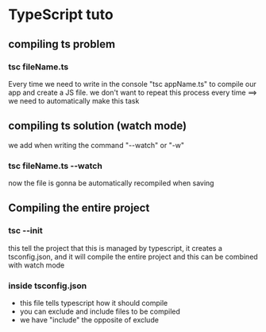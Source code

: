 # TypeScript tuto

## compiling ts problem

### tsc fileName.ts

Every time we need to write in the console "tsc appName.ts" to compile our app and create a JS file. we don't want to repeat this process every time ==> we need to automatically make this task

## compiling ts solution (watch mode)

we add when writing the command "--watch" or "-w"

### tsc fileName.ts --watch

now the file is gonna be automatically recompiled when saving

## Compiling the entire project

### tsc --init

this tell the project that this is managed by typescript, it creates a tsconfig.json, and it will compile the entire project and this can be combined with watch mode

### inside tsconfig.json

- this file tells typescript how it should compile
- you can exclude and include files to be compiled
- we have "include" the opposite of exclude
